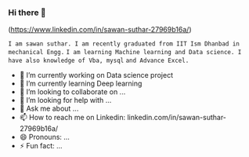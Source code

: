 

### Hi there 👋
(https://www.linkedin.com/in/sawan-suthar-27969b16a/)

<!--**sawan-rgb/sawan-rgb** is a ✨ _special_ ✨ repository because its `README.md` (this file) appears on your GitHub profile.-->
`I am sawan suthar. I am recently graduated from IIT Ism Dhanbad in mechanical Engg.`
`I am learning Machine learning and Data science. I have also knowledge of Vba, mysql`
`and Advance Excel.`

- 🔭 I’m currently working on Data science project
- 🌱 I’m currently learning Deep learning
- 👯 I’m looking to collaborate on ...
- 🤔 I’m looking for help with ...
- 💬 Ask me about ...
- 📫 How to reach me on Linkedin: linkedin.com/in/sawan-suthar-27969b16a/
- 😄 Pronouns: ...
- ⚡ Fun fact: ...

